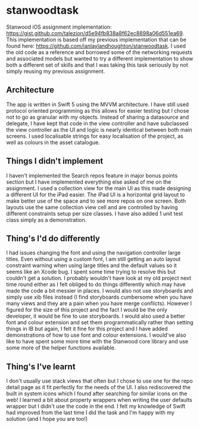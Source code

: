 # stanwoodtask

Stanwood iOS assignment implementation: https://gist.github.com/talezion/d5e94fb838a8f62ec8898a06d551ea69.
This implementation is based off my previous implementation that can be found here: https://github.com/ianlaylandhoughton/stanwoodtask. I used the old code as a reference and borrowed some of the networking requests and associated models but wanted to try a different implementation to show both a different set of skills and that I was taking this task seriously by not simply reusing my previous assignment. 

## Architecture

The app is written in Swift 5 using the MVVM architecture. I have still used protocol oriented programming as this allows for easier testing but I chose not to go as granular with my objects. Instead of sharing a datasource and delegate, I have kept that code in the view controller and have subclassed the view controller as the UI and logic is nearly identical between both main screens. I used localisable strings for easy localisation of the project, as well as colours in the asset catalogue. 

## Things I didn't implement

I haven't implemented the Search repos feature in major bonus points section but I have implemented everything else asked of me on the assignment. I used a collection view for the main UI as this made designing a different UI for the iPad easier. The iPad UI is a horizontal grid layout to make better use of the space and to see more repos on one screen. Both layouts use the same collection view cell and are controlled by having different constraints setup per size classes. I have also added 1 unit test class simply as a demonstration. 

## Thing's I'd do differently

I had issues changing the font and using the navigation controller large titles. Even without using a custom font, I am still getting an auto layout constraint warning when using large titles and the default values so it seems like an Xcode bug. I spent some time trying to resolve this but couldn't get a solution. I probably wouldn't have look at my old project next time round either as I felt obliged to do things differently which may have made the code a bit messier in places. I would also not use storyboards and simply use xib files instead (I find storyboards cumbersome when you have many views and they are a pain when you have merge conflicts). However I figured for the size of this project and the fact I would be the only developer, it would be fine to use storyboards. I would also used a better font and colour extension and set them programmatically rather than setting things in IB but again, I felt it fine for this project and I have added demonstrations of how to use font and colour extensions. I would've also like to have spent some more time with the Stanwood core library and use some more of the helper functions available. 

## Thing's I've learnt

I don't usually use stack views that often but I chose to use one for the repo detail page as it fit perfectly for the needs of the UI. I also rediscovered the built in system icons which I found after searching for similar icons on the web! I learned a bit about property wrappers when writing the user defaults wrapper but I didn't use the code in the end. I felt my knowledge of Swift had improved from the last time I did the task and I'm happy with my solution (and I hope you are too!)